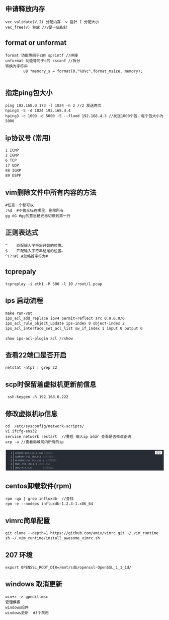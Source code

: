 ## 申请释放内存

```shell
vec_validate(V,I) 分配内存  v 指针 I 分配大小
vec_free(v) 释放 //v是一级指针
```

## format or unformat

```shell
format 功能等同于c的 sprintf //拼接
unformat 功能等同于c的 sscanf //拆分
转换为字符串
		u8 *memory_s = format(0,"%U%c",format_msize, memory);
							
```

## 指定ping包大小

```shell
ping 192.168.0.173 -l 1024 -n 2 //2 发送两次
hping3 -S -d 1024 192.168.4.4 
hping3 -c 1000 -d 5000 -S --flood 192.168.4.3 //发送1000个包，每个包大小为5000
```

## ip协议号 (常用)

```shell
1 ICMP
2 IGMP
6 TCP
17 UDP
88 IGRP
89 OSPF
```

## vim删除文件中所有内容的方法

```shell
#任意一个都可以
:%d  #不管光标在哪里，删除所有
gg dG #gg的意思是光标切换到第一行
```

## 正则表达式 

```shell
^    匹配输入字符串开始的位置。
$    匹配输入字符串结尾的位置。
^(?!#) #忽略首字符为#
```

## tcprepaly

```shell
tcpreplay -i eth1 -M 500 -l 10 /root/1.pcap
```

## ips 启动流程

```shell
make run-vat
ips_acl_add_replace ipv4 permit+reflect src 0.0.0.0/0
ips_acl_rule_object_update ips-index 0 object-index 2
ips_acl_interface_set_acl_list sw_if_index 1 input 0 output 0

show ips-acl-plugin acl //show
```

## 查看22端口是否开启

```shell
netstat -ntpl | grep 22
```

## scp时保留着虚拟机更新前信息

```shell
 ssh-keygen -R 192.168.0.222
```

## 修改虚拟机ip信息

```shell
cd  /etc/sysconfig/network-scripts/
vi ifcfg-ens32  
service network restart  //重启 输入ip addr 查看是否修改正确
arp -a //查看局域网内所有的ip
```

![1589274343205](assets/1589274343205.png)

## centos卸载软件(rpm)

```shell
rpm -qa | grep influxdb  //查找
rpm -e --nodeps influxdb-1.2.4-1.x86_64 
```

## vimrc简单配置

```shell
git clone --depth=1 https://github.com/amix/vimrc.git ~/.vim_runtime
sh ~/.vim_runtime/install_awesome_vimrc.sh
```

## 207 环境

```shell
export OPENSSL_ROOT_DIR=/mnt/sdb/openssl-OpenSSL_1_1_1d/

```

## windows 取消更新

```shell
win+r -> gpedit.msc
管理模板
windows组件
windows更新  #3个禁用
```

